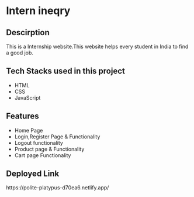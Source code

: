 <h1>Intern ineqry</h1>

<h2>Descirption</h2>
<p>This is a Internship website.This website helps every student in India to find a good job.</p>

<h2>Tech Stacks used in this project</h2>
<ul>
<li>HTML</li>
<li>CSS</li>
<li>JavaScript</li>
</ul>

<h2>Features</h2>
<ul>
<li>Home Page</li>
<li>Login,Register Page & Functionality</li>
<li>Logout functionality</li>
<li>Product page & Functionality</li>
<li> Cart page Functionality </li>
</ul>

<h2>Deployed Link</h2>
<p>https://polite-platypus-d70ea6.netlify.app/<p>




